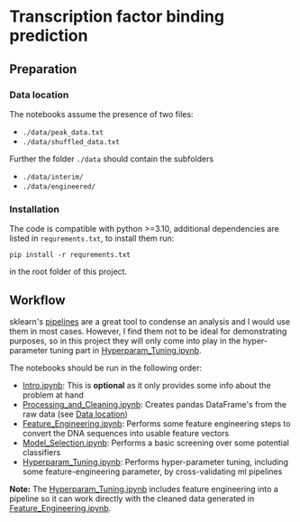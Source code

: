 # Transcription factor binding prediction

## Preparation

### Data location

The notebooks assume the presence of two files:

- `./data/peak_data.txt`
- `./data/shuffled_data.txt`

Further the folder `./data` should contain the subfolders

- `./data/interim/`
- `./data/engineered/`

### Installation

The code is compatible with python >=3.10, additional dependencies
are listed in `requrements.txt`, to install them run:

    pip install -r requrements.txt
   
in the root folder of this project.

## Workflow

sklearn's [pipelines](https://scikit-learn.org/stable/modules/generated/sklearn.pipeline.Pipeline.html) are a great tool to condense an analysis and I would use them in most cases.
However, I find them not to be ideal for demonstrating purposes, so in this project they will only come into play in the hyper-parameter tuning part in [Hyperparam_Tuning.ipynb](Hyperparam_Tuning.ipynb).

The notebooks should be run in the following order:

- [Intro.ipynb](./Intro.ipynb): This is **optional** as it only provides some info about the problem at hand
- [Processing_and_Cleaning.ipynb](Processing_and_Cleaning.ipynb): Creates pandas DataFrame's from the raw data (see [Data location](#data-location))
- [Feature_Engineering.ipynb](Feature_Engineering.ipynb): Performs some feature engineering steps to convert the DNA sequences into usable feature vectors
- [Model_Selection.ipynb](Model_Selection.ipynb): Performs a basic screening over some potential classifiers
- [Hyperparam_Tuning.ipynb](Hyperparam_Tuning.ipynb): Performs hyper-parameter tuning, including some feature-engineering parameter, by cross-validating ml pipelines

**Note:** The [Hyperparam_Tuning.ipynb](Hyperparam_Tuning.ipynb) includes feature engineering into a pipeline so it can work directly with the cleaned data generated in [Feature_Engineering.ipynb](Feature_Engineering.ipynb).
